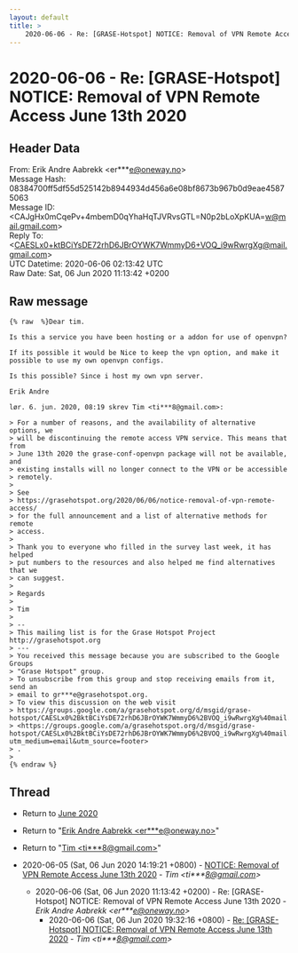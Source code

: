 ```yaml
---
layout: default
title: >
    2020-06-06 - Re: [GRASE-Hotspot] NOTICE: Removal of VPN Remote Access June 13th 2020
---
```


# 2020-06-06 - Re: [GRASE-Hotspot] NOTICE: Removal of VPN Remote Access June 13th 2020

## Header Data

From: Erik Andre Aabrekk \<er***e@oneway.no\><br>
Message Hash: 08384700ff5df55d525142b8944934d456a6e08bf8673b967b0d9eae45875063<br>
Message ID: \<CAJgHx0mCqePv+4mbemD0qYhaHqTJVRvsGTL=N0p2bLoXpKUA=w@mail.gmail.com\><br>
Reply To: \<CAESLx0+ktBCiYsDE72rhD6JBrOYWK7WmmyD6+VOQ_i9wRwrgXg@mail.gmail.com\><br>
UTC Datetime: 2020-06-06 02:13:42 UTC<br>
Raw Date: Sat, 06 Jun 2020 11:13:42 +0200<br>

## Raw message

```
{% raw  %}Dear tim.

Is this a service you have been hosting or a addon for use of openvpn?

If its possible it would be Nice to keep the vpn option, and make it
possible to use my own openvpn configs.

Is this possible? Since i host my own vpn server.

Erik Andre

lør. 6. jun. 2020, 08:19 skrev Tim <ti***8@gmail.com>:

> For a number of reasons, and the availability of alternative options, we
> will be discontinuing the remote access VPN service. This means that from
> June 13th 2020 the grase-conf-openvpn package will not be available, and
> existing installs will no longer connect to the VPN or be accessible
> remotely.
>
> See
> https://grasehotspot.org/2020/06/06/notice-removal-of-vpn-remote-access/
> for the full announcement and a list of alternative methods for remote
> access.
>
> Thank you to everyone who filled in the survey last week, it has helped
> put numbers to the resources and also helped me find alternatives that we
> can suggest.
>
> Regards
>
> Tim
>
> --
> This mailing list is for the Grase Hotspot Project http://grasehotspot.org
> ---
> You received this message because you are subscribed to the Google Groups
> "Grase Hotspot" group.
> To unsubscribe from this group and stop receiving emails from it, send an
> email to gr***e@grasehotspot.org.
> To view this discussion on the web visit
> https://groups.google.com/a/grasehotspot.org/d/msgid/grase-hotspot/CAESLx0%2BktBCiYsDE72rhD6JBrOYWK7WmmyD6%2BVOQ_i9wRwrgXg%40mail.gmail.com
> <https://groups.google.com/a/grasehotspot.org/d/msgid/grase-hotspot/CAESLx0%2BktBCiYsDE72rhD6JBrOYWK7WmmyD6%2BVOQ_i9wRwrgXg%40mail.gmail.com?utm_medium=email&utm_source=footer>
> .
>
{% endraw %}
```

## Thread

+ Return to [June 2020](/archive/2020/06)

+ Return to "[Erik Andre Aabrekk <er***e<span>@</span>oneway.no>](/authors/er___e_at_oneway_no)"
+ Return to "[Tim <ti***8<span>@</span>gmail.com>](/authors/ti___8_at_gmail_com)"

+ 2020-06-05 (Sat, 06 Jun 2020 14:19:21 +0800) - [NOTICE: Removal of VPN Remote Access June 13th 2020](/archive/2020/06/e7bee5d35ec11b3b39899f48a37da0f2db1a4dbcddd72efc86300bfab2e9c8ee) - _Tim \<ti***8@gmail.com\>_
  + 2020-06-06 (Sat, 06 Jun 2020 11:13:42 +0200) - Re: [GRASE-Hotspot] NOTICE: Removal of VPN Remote Access June 13th 2020 - _Erik Andre Aabrekk \<er***e@oneway.no\>_
    + 2020-06-06 (Sat, 06 Jun 2020 19:32:16 +0800) - [Re: [GRASE-Hotspot] NOTICE: Removal of VPN Remote Access June 13th 2020](/archive/2020/06/4a4262cd7e1a4319c2afa7570273575e0991b4f6ee5469808f5a1777487b69ff) - _Tim \<ti***8@gmail.com\>_


